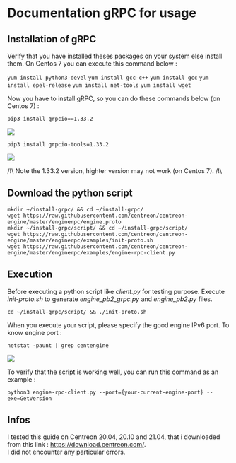 # Documentation gRPC for usage #

## Installation of gRPC ##

Verify that you have installed theses packages on your system else install them. On Centos 7 you can execute this command below :

```yum install python3-devel``` 
```yum install gcc-c++```
```yum install gcc```
```yum install epel-release```
```yum install net-tools```
```yum install wget```

Now you have to install gRPC, so you can do these commands below (on Centos 7) :

```pip3 install grpcio==1.33.2```

<img src="https://zupimages.net/up/21/18/dkto.png" />

```pip3 install grpcio-tools=1.33.2```

<img src="https://zupimages.net/up/21/18/900w.png" />

/!\ Note the 1.33.2 version, highter version may not work (on Centos 7). /!\

## Download the python script ##

`mkdir ~/install-grpc/ && cd ~/install-grpc/` </br>
`wget https://raw.githubusercontent.com/centreon/centreon-engine/master/enginerpc/engine.proto` </br>
`mkdir ~/install-grpc/script/ && cd ~/install-grpc/script/` </br>
`wget https://raw.githubusercontent.com/centreon/centreon-engine/master/enginerpc/examples/init-proto.sh` </br>
`wget https://raw.githubusercontent.com/centreon/centreon-engine/master/enginerpc/examples/engine-rpc-client.py`

## Execution ##

Before executing a python script like *client.py* for testing purpose. 
Execute *init-proto.sh* to generate *engine_pb2_grpc.py* and *engine_pb2.py* files.

```cd ~/install-grpc/script/ && ./init-proto.sh```

When you execute your script, please specify the good engine IPv6 port.
To know engine port :

```netstat -paunt | grep centengine```

<img src="https://zupimages.net/up/21/18/bba2.png" />

To verify that the script is working well, you can run this command as an example : 

```python3 engine-rpc-client.py --port={your-current-engine-port} --exe=GetVersion```


## Infos ##

I tested this guide on Centreon 20.04, 20.10 and 21.04, that i downloaded from this link : https://download.centreon.com/. </br>
I did not encounter any particular errors.


